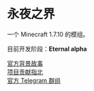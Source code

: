# 永夜之界

一个 Minecraft 1.7.10 的模组。

目前开发阶段：**Eternal alpha**

[官方背景故事](docs/background.md)  
[项目贡献指北](docs/contribute.md)  
[官方 Telegram 群组](https://t.me/thenightlyworld)
